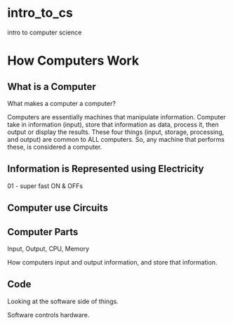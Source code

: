 # intro_to_cs
intro to computer science  

# How Computers Work  

## What is a Computer  

What makes a computer a computer?  

Computers are essentially machines that manipulate information. Computer take in information (input), store that information as data, process it, then output or display the results. These four things (input, storage, processing, and output) are common to ALL computers. So, any machine that performs these, is considered a computer.  

## Information is Represented using Electricity  

01 - super fast ON & OFFs  

## Computer use Circuits  

## Computer Parts  

Input, Output, CPU, Memory  

How computers input and output information, and store that information.  

## Code  

Looking at the software side of things.  

Software controls hardware.  


